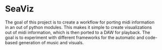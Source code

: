 # SeaViz
The goal of this project is to create a workflow for porting midi information in an out of python modules. This makes it simple to create visualizations out of midi information, which is then ported to a DAW for playback. The goal is to experiment with different frameworks for the automatic and code-based generation of music and visuals.
